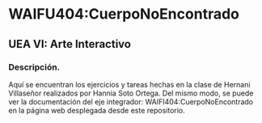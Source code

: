 # WAIFU404:CuerpoNoEncontrado  
## UEA VI: Arte Interactivo  
### Descripción.
Aquí se encuentran los ejercicios y tareas hechas en la clase de Hernani Villaseñor realizados por Hannia Soto Ortega. Del mismo modo, se puede ver la documentación del eje integrador: WAIFI404:CuerpoNoEncontrado en la página web desplegada desde este repositorio.
